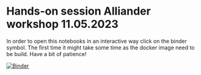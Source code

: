 # Hands-on session Alliander workshop 11.05.2023

In order to open this notebooks in an interactive way click on the binder symbol. The first time it might take some time as the docker image need to be build. Have a bit of patience!

[![Binder](https://mybinder.org/badge_logo.svg)](https://mybinder.org/v2/gh/QuantumApplicationLab/Workshops/Alliander?labpath=Alliander%2Fnotebooks%2FIndex.ipynb)

